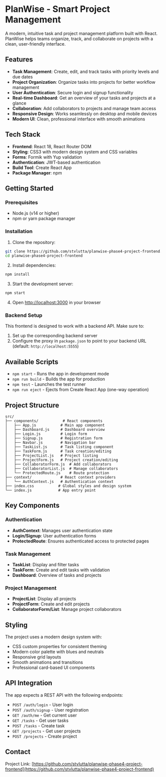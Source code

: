 # PlanWise - Smart Project Management

A modern, intuitive task and project management platform built with React. PlanWise helps teams organize, track, and collaborate on projects with a clean, user-friendly interface.

## Features

- **Task Management**: Create, edit, and track tasks with priority levels and due dates
- **Project Organization**: Organize tasks into projects for better workflow management
- **User Authentication**: Secure login and signup functionality
- **Real-time Dashboard**: Get an overview of your tasks and projects at a glance
- **Collaboration**: Add collaborators to projects and manage team access
- **Responsive Design**: Works seamlessly on desktop and mobile devices
- **Modern UI**: Clean, professional interface with smooth animations

## Tech Stack

- **Frontend**: React 18, React Router DOM
- **Styling**: CSS3 with modern design system and CSS variables
- **Forms**: Formik with Yup validation
- **Authentication**: JWT-based authentication
- **Build Tool**: Create React App
- **Package Manager**: npm

## Getting Started

### Prerequisites

- Node.js (v14 or higher)
- npm or yarn package manager

### Installation

1. Clone the repository:
```bash
git clone https://github.com/stvlutta/planwise-phase4-project-frontend.git
cd planwise-phase4-project-frontend
```

2. Install dependencies:
```bash
npm install
```

3. Start the development server:
```bash
npm start
```

4. Open [http://localhost:3000](http://localhost:3000) in your browser

### Backend Setup

This frontend is designed to work with a backend API. Make sure to:

1. Set up the corresponding backend server
2. Configure the proxy in `package.json` to point to your backend URL (default: `http://localhost:5555`)

## Available Scripts

- `npm start` - Runs the app in development mode
- `npm run build` - Builds the app for production
- `npm test` - Launches the test runner
- `npm run eject` - Ejects from Create React App (one-way operation)

## Project Structure

```
src/
├── components/           # React components
│   ├── App.js           # Main app component
│   ├── Dashboard.js     # Dashboard overview
│   ├── Login.js         # Login form
│   ├── Signup.js        # Registration form
│   ├── Navbar.js        # Navigation bar
│   ├── TaskList.js      # Task listing component
│   ├── TaskForm.js      # Task creation/editing
│   ├── ProjectList.js   # Project listing
│   ├── ProjectForm.js   # Project creation/editing
│   ├── CollaboratorForm.js  # Add collaborators
│   ├── CollaboratorList.js  # Manage collaborators
│   └── ProtectedRoute.js    # Route protection
├── context/             # React context providers
│   └── AuthContext.js   # Authentication context
├── index.css           # Global styles and design system
└── index.js            # App entry point
```

## Key Components

### Authentication
- **AuthContext**: Manages user authentication state
- **Login/Signup**: User authentication forms
- **ProtectedRoute**: Ensures authenticated access to protected pages

### Task Management
- **TaskList**: Display and filter tasks
- **TaskForm**: Create and edit tasks with validation
- **Dashboard**: Overview of tasks and projects

### Project Management
- **ProjectList**: Display all projects
- **ProjectForm**: Create and edit projects
- **CollaboratorForm/List**: Manage project collaborators

## Styling

The project uses a modern design system with:
- CSS custom properties for consistent theming
- Modern color palette with blues and neutrals
- Responsive grid layouts
- Smooth animations and transitions
- Professional card-based UI components

## API Integration

The app expects a REST API with the following endpoints:
- `POST /auth/login` - User login
- `POST /auth/signup` - User registration
- `GET /auth/me` - Get current user
- `GET /tasks` - Get user tasks
- `POST /tasks` - Create task
- `GET /projects` - Get user projects
- `POST /projects` - Create project

## Contact

Project Link: [https://github.com/stvlutta/planwise-phase4-project-frontend](https://github.com/stvlutta/planwise-phase4-project-frontend)